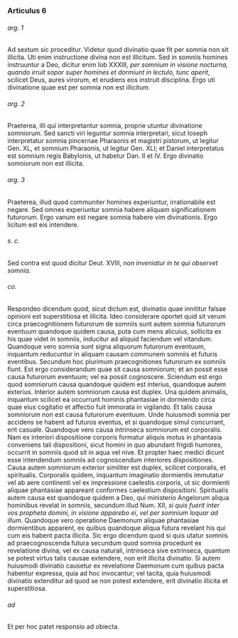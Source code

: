 ### Articulus 6

###### arg. 1
Ad sextum sic proceditur. Videtur quod divinatio quae fit per somnia non sit illicita. Uti enim instructione divina non est illicitum. Sed in somniis homines instruuntur a Deo, dicitur enim Iob XXXIII, *per somnium in visione nocturna, quando irruit sopor super homines et dormiunt in lectulo, tunc aperit*, scilicet Deus, aures virorum, et erudiens eos instruit disciplina. Ergo uti divinatione quae est per somnia non est illicitum.

###### arg. 2
Praeterea, illi qui interpretantur somnia, proprie utuntur divinatione somniorum. Sed sancti viri leguntur somnia interpretari, sicut Ioseph interpretatur somnia pincernae Pharaonis et magistri pistorum, ut legitur Gen. XL, et somnium Pharaonis, ut legitur Gen. XLI; et Daniel interpretatus est somnium regis Babylonis, ut habetur Dan. II et IV. Ergo divinatio somniorum non est illicita.

###### arg. 3
Praeterea, illud quod communiter homines experiuntur, irrationabile est negare. Sed omnes experiuntur somnia habere aliquam significationem futurorum. Ergo vanum est negare somnia habere vim divinationis. Ergo licitum est eis intendere.

###### s. c.
Sed contra est quod dicitur Deut. XVIII, *non inveniatur in te qui observet somnia*.

###### co.
Respondeo dicendum quod, sicut dictum est, divinatio quae innititur falsae opinioni est superstitiosa et illicita. Ideo considerare oportet quid sit verum circa praecognitionem futurorum de somniis sunt autem somnia futurorum eventuum quandoque quidem causa, puta cum mens alicuius, sollicita ex his quae videt in somniis, inducitur ad aliquid faciendum vel vitandum. Quandoque vero somnia sunt signa aliquorum futurorum eventuum, inquantum reducuntur in aliquam causam communem somniis et futuris eventibus. Secundum hoc plurimum praecognitiones futurorum ex somniis fiunt. Est ergo considerandum quae sit causa somniorum; et an possit esse causa futurorum eventuum; vel ea possit cognoscere. Sciendum est ergo quod somniorum causa quandoque quidem est interius, quandoque autem exterius. Interior autem somniorum causa est duplex. Una quidem animalis, inquantum scilicet ea occurrunt hominis phantasiae in dormiendo circa quae eius cogitatio et affectio fuit immorata in vigilando. Et talis causa somniorum non est causa futurorum eventuum. Unde huiusmodi somnia per accidens se habent ad futuros eventus, et si quandoque simul concurrant, erit casuale. Quandoque vero causa intrinseca somniorum est corporalis. Nam ex interiori dispositione corporis formatur aliquis motus in phantasia conveniens tali dispositioni, sicut homini in quo abundant frigidi humores, occurrit in somniis quod sit in aqua vel nive. Et propter haec medici dicunt esse intendendum somniis ad cognoscendum interiores dispositiones. Causa autem somniorum exterior similiter est duplex, scilicet corporalis, et spiritualis. Corporalis quidem, inquantum imaginatio dormientis immutatur vel ab aere continenti vel ex impressione caelestis corporis, ut sic dormienti aliquae phantasiae appareant conformes caelestium dispositioni. Spiritualis autem causa est quandoque quidem a Deo, qui ministerio Angelorum aliqua hominibus revelat in somniis, secundum illud Num. XII, *si quis fuerit inter vos propheta domini, in visione apparebo ei, vel per somnium loquar ad illum*. Quandoque vero operatione Daemonum aliquae phantasiae dormientibus apparent, ex quibus quandoque aliqua futura revelant his qui cum eis habent pacta illicita. Sic ergo dicendum quod si quis utatur somniis ad praecognoscenda futura secundum quod somnia procedunt ex revelatione divina; vel ex causa naturali, intrinseca sive extrinseca, quantum se potest virtus talis causae extendere, non erit illicita divinatio. Si autem huiusmodi divinatio causetur ex revelatione Daemonum cum quibus pacta habentur expressa, quia ad hoc invocantur; vel tacita, quia huiusmodi divinatio extenditur ad quod se non potest extendere, erit divinatio illicita et superstitiosa.

###### ad 
Et per hoc patet responsio ad obiecta.

